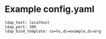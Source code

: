 # Example config.yaml

```
ldap_host: localhost
ldap_port: 389
ldap_bind_template: cn=%s,dc=example,dc=org
```
